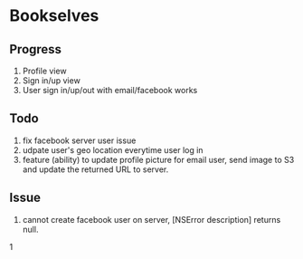 Bookselves
===

Progress
---
1. Profile view
2. Sign in/up view
3. User sign in/up/out with email/facebook works

Todo
---
1. fix facebook server user issue 
2. udpate user's geo location everytime user log in
3. feature (ability) to update profile picture for email user, send image to S3 and update the returned URL to server.

Issue
---
1. cannot create facebook user on server, [NSError description] returns null.

1
